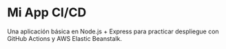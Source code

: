 # Mi App CI/CD

Una aplicación básica en Node.js + Express para practicar despliegue con GitHub Actions y AWS Elastic Beanstalk.